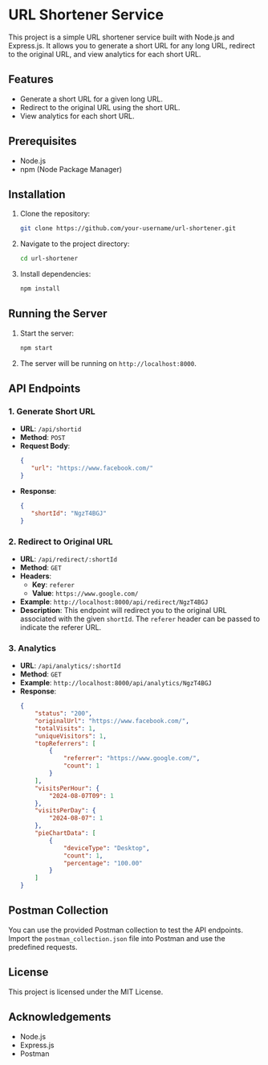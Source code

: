 # URL Shortener Service

This project is a simple URL shortener service built with Node.js and Express.js. It allows you to generate a short URL for any long URL, redirect to the original URL, and view analytics for each short URL.

## Features

- Generate a short URL for a given long URL.
- Redirect to the original URL using the short URL.
- View analytics for each short URL.

## Prerequisites

- Node.js
- npm (Node Package Manager)

## Installation

1. Clone the repository:
    ```sh
    git clone https://github.com/your-username/url-shortener.git
    ```
2. Navigate to the project directory:
    ```sh
    cd url-shortener
    ```
3. Install dependencies:
    ```sh
    npm install
    ```

## Running the Server

1. Start the server:
    ```sh
    npm start
    ```
2. The server will be running on `http://localhost:8000`.

## API Endpoints

### 1. Generate Short URL

- **URL**: `/api/shortid`
- **Method**: `POST`
- **Request Body**:
    ```json
    {
       "url": "https://www.facebook.com/"
    }
    ```
- **Response**:
    ```json
    {
       "shortId": "NgzT4BGJ"
    }
    ```

### 2. Redirect to Original URL

- **URL**: `/api/redirect/:shortId`
- **Method**: `GET`
- **Headers**:
  - **Key**: `referer`
  - **Value**: `https://www.google.com/`
- **Example**: `http://localhost:8000/api/redirect/NgzT4BGJ`
- **Description**: This endpoint will redirect you to the original URL associated with the given `shortId`. The `referer` header can be passed to indicate the referer URL.

### 3. Analytics

- **URL**: `/api/analytics/:shortId`
- **Method**: `GET`
- **Example**: `http://localhost:8000/api/analytics/NgzT4BGJ`
- **Response**:
    ```json
    {
        "status": "200",
        "originalUrl": "https://www.facebook.com/",
        "totalVisits": 1,
        "uniqueVisitors": 1,
        "topReferrers": [
            {
                "referrer": "https://www.google.com/",
                "count": 1
            }
        ],
        "visitsPerHour": {
            "2024-08-07T09": 1
        },
        "visitsPerDay": {
            "2024-08-07": 1
        },
        "pieChartData": [
            {
                "deviceType": "Desktop",
                "count": 1,
                "percentage": "100.00"
            }
        ]
    }
    ```

## Postman Collection

You can use the provided Postman collection to test the API endpoints. Import the `postman_collection.json` file into Postman and use the predefined requests.

## License

This project is licensed under the MIT License.

## Acknowledgements

- Node.js
- Express.js
- Postman
